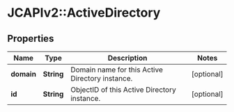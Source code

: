 # JCAPIv2::ActiveDirectory

## Properties
Name | Type | Description | Notes
------------ | ------------- | ------------- | -------------
**domain** | **String** | Domain name for this Active Directory instance. | [optional] 
**id** | **String** | ObjectID of this Active Directory instance. | [optional] 

